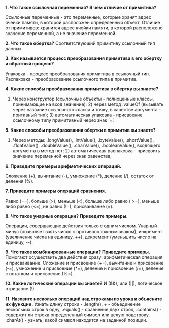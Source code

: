 **1. Что такое ссылочная переменная? В чем отличие от примитива?**

Ссылочные переменные - это переменные, которые хранят адрес ячейки памяти, в которой расположен определенный объект. 
Отличие от примитивов: хранится адрес ячейки памяти, в которой расположено значение переменной, а не значение переменной.

**2. Что такое обертка?**
Соответствующий примитиву ссылочный тип данных.

**3. Как называется процесс преобразования примитива в его обертку и обратный процесс?**

Упаковка - процесс преобразования примитива в ссылочный тип. Распаковка - преобразование ссылочного типа в примитив.

**4. Какие способы преобразования примитива в обертку вы знаете?**
1) Через конструктор (ссылочные объекты - полноценные классы, принимающие на вход значение); 2) через метод .valueOf (вызывать через название ссылочного класса и точку, в качестве аргумента - притивный тип); 3) автоматическая упаковка - присвоение ссылочному типу примитивный через знак ‘=’.

**5. Какие способы преобразования обертки в примитив вы знаете?**

1) Через методы: .longValue(), .intValue(), .byteValue(), .shortValue(), .floatValue(),
.doubleValue(), .charValue(), .booleanValue(), входящего аргумента в метод нет; 2) автоматическая распаковка - присвоить значение переменной через знак равенства; 

**6. Приведите примеры арифметических операций.**

Сложение (+), вычитание (-), умножение (*), деление (/), остаток от деления (%).

**7. Приведите примеры операций сравнения.**

Равно (==), больше (>), меньше (<), больше либо равно ( >=), меньше либо равно (<=), не равно (!=), присваивание (=).

**8. Что такое унарные операции? Приведите примеры.**

Операции, совершающие действия только с одним числом. Унарный минус (позволяет взять число с противоположным знаком), инкремент (увеличение числа на единицу, ++), декремент (уменьшить число на единицу, --). 

**9. Что такое комбинированные операции? Приведите примеры.**
Помогают осуществить два действия сразу: арифметическая операция и присваивание. Сложение и присвоение (+=), вычитание и присвоение (-=), умножение и присвоение (*=), деление и присвоение (/=), деление с остатком и присвоение (%=).

**10. Какие логические операции вы знаете?**
И (&&), или (||), логическое отрицание (!).

**11. Назовите несколько операций над строками из урока и объясните их функции.**
Узнать длину строки - .length(), + - объединение нескольких строк в одну, .equals() - сравнение двух строк, .contains() - содержит ли строка определенный символ или целую подстроку, .charAt() - узнать, какой символ находится на заданной позиции.
